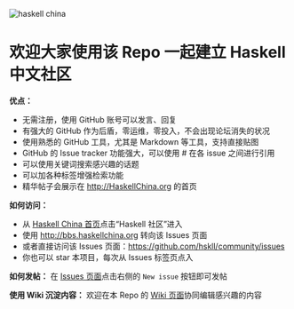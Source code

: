 
![haskell china](https://www.haskell.org/static/img/haskell-logo.svg)

# 欢迎大家使用该 Repo 一起建立 Haskell 中文社区

**优点：**

* 无需注册，使用 GitHub 账号可以发言、回复
* 有强大的 GitHub 作为后盾，零运维，零投入，不会出现论坛消失的状况
* 使用熟悉的 GitHub 工具，尤其是 Markdown 等工具，支持直接贴图
* GitHub 的 Issue tracker 功能强大，可以使用 # 在各 issue 之间进行引用
* 可以使用关键词搜索感兴趣的话题
* 可以加各种标签增强检索功能
* 精华帖子会展示在 http://HaskellChina.org 的首页

**如何访问：**

* 从 [Haskell China 首页](http://haskellchina.org/)点击“Haskell 社区”进入
* 使用 http://bbs.haskellchina.org 转向该 Issues 页面
* 或者直接访问该 Issues 页面：https://github.com/hskll/community/issues
* 你也可以 star 本项目，每次从 Issues 标签页点入

**如何发帖：** 在 [Issues 页面](https://github.com/hskll/community/issues)点击右侧的 `New issue` 按钮即可发帖

**使用 Wiki 沉淀内容：** 欢迎在本 Repo 的 [Wiki 页面](https://github.com/hskll/community/wiki)协同编辑感兴趣的内容
